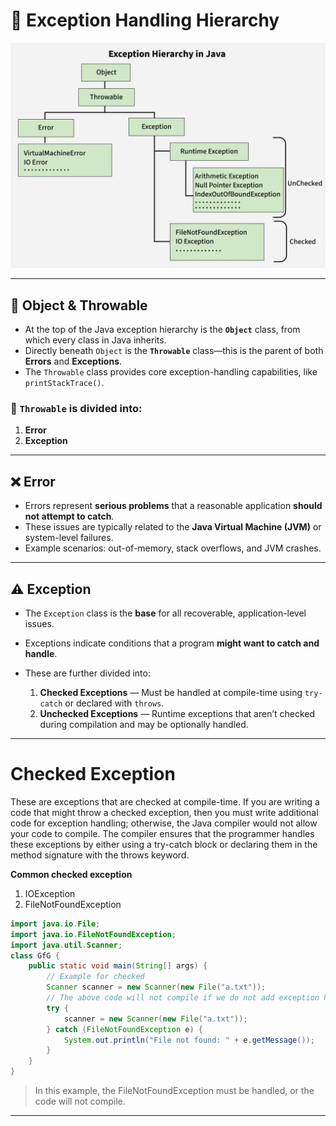# 🎯 Exception Handling Hierarchy

![Exception Hierarchy Diagram](image.png)

---

## 🧱 Object & Throwable

- At the top of the Java exception hierarchy is the **`Object`** class, from which every class in Java inherits.
- Directly beneath `Object` is the **`Throwable`** class—this is the parent of both **Errors** and **Exceptions**.
- The `Throwable` class provides core exception-handling capabilities, like `printStackTrace()`.

### 🔀 `Throwable` is divided into:
1. **Error**
2. **Exception**

---

## ❌ Error

- Errors represent **serious problems** that a reasonable application **should not attempt to catch**.
- These issues are typically related to the **Java Virtual Machine (JVM)** or system-level failures.
- Example scenarios: out-of-memory, stack overflows, and JVM crashes.

---

## ⚠️ Exception

- The `Exception` class is the **base** for all recoverable, application-level issues.
- Exceptions indicate conditions that a program **might want to catch and handle**.
- These are further divided into:

    1. **Checked Exceptions** — Must be handled at compile-time using `try-catch` or declared with `throws`.
    2. **Unchecked Exceptions** — Runtime exceptions that aren’t checked during compilation and may be optionally handled.

---

# Checked Exception 

These are exceptions that are checked at compile-time. 
If you are writing a code that might throw a checked exception, then you must write additional code for exception handling; otherwise, the Java compiler would not allow your code to compile. The compiler ensures that the programmer handles these exceptions by either using a try-catch block or declaring them in the method signature with the throws keyword.

**Common checked exception**
1. IOException
2. FileNotFoundException

```java
import java.io.File;
import java.io.FileNotFoundException;
import java.util.Scanner;
class GfG {
    public static void main(String[] args) {
        // Example for checked
        Scanner scanner = new Scanner(new File("a.txt"));
        // The above code will not compile if we do not add exception handling code
        try {
            scanner = new Scanner(new File("a.txt"));
        } catch (FileNotFoundException e) {
            System.out.println("File not found: " + e.getMessage());
        }
    }
}
```
> In this example, the FileNotFoundException must be handled, or the code will not compile.
---
